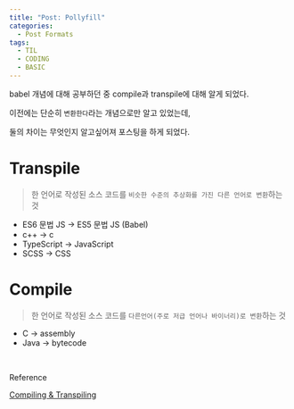 ```yaml
---
title: "Post: Pollyfill"
categories:
  - Post Formats
tags:
  - TIL
  - CODING
  - BASIC
---
```


babel 개념에 대해 공부하던 중 compile과 transpile에 대해 알게 되었다.

이전에는 단순히 `변환한다`라는 개념으로만 알고 있었는데,

둘의 차이는 무엇인지 알고싶어져 포스팅을 하게 되었다.

# Transpile

> 한 언어로 작성된 소스 코드를 `비슷한 수준의 추상화를 가진 다른 언어로 변환`하는 것

- ES6 문법 JS -> ES5 문법 JS (Babel)
- c++ -> c
- TypeScript -> JavaScript
- SCSS -> CSS

# Compile

> 한 언어로 작성된 소스 코드를 `다른언어(주로 저급 언어나 바이너리)로 변환`하는 것

- C -> assembly
- Java -> bytecode


<br>

Reference

[Compiling & Transpiling](https://www.freecodecamp.org/news/what-is-type-erasure-in-typescript/)

